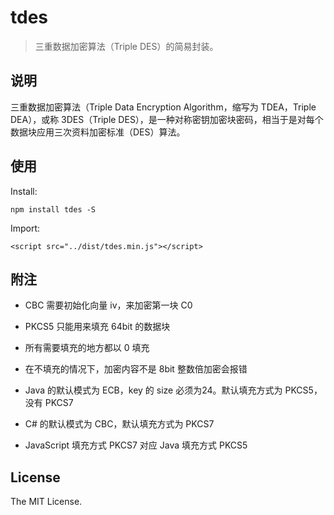 # tdes

> 三重数据加密算法（Triple DES）的简易封装。

## 说明

三重数据加密算法（Triple Data Encryption Algorithm，缩写为 TDEA，Triple DEA），或称 3DES（Triple DES），是一种对称密钥加密块密码，相当于是对每个数据块应用三次资料加密标准（DES）算法。

## 使用

Install:

```shell
npm install tdes -S
```

Import:

```shell
<script src="../dist/tdes.min.js"></script>
```

## 附注

+ CBC 需要初始化向量 iv，来加密第一块 C0

+ PKCS5 只能用来填充 64bit 的数据块

+ 所有需要填充的地方都以 0 填充

+ 在不填充的情况下，加密内容不是 8bit 整数倍加密会报错

+ Java 的默认模式为 ECB，key 的 size 必须为24。默认填充方式为 PKCS5，没有 PKCS7

+ C# 的默认模式为 CBC，默认填充方式为 PKCS7

+ JavaScript 填充方式 PKCS7 对应 Java 填充方式 PKCS5

## License

The MIT License.
